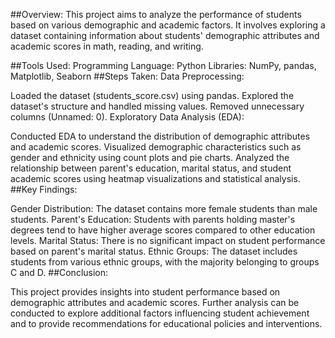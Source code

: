 ##Overview:
This project aims to analyze the performance of students based on various demographic and academic factors. It involves exploring a dataset containing information about students' demographic attributes and academic scores in math, reading, and writing.

##Tools Used:
Programming Language: Python
Libraries: NumPy, pandas, Matplotlib, Seaborn
##Steps Taken:
Data Preprocessing:

Loaded the dataset (students_score.csv) using pandas.
Explored the dataset's structure and handled missing values.
Removed unnecessary columns (Unnamed: 0).
Exploratory Data Analysis (EDA):

Conducted EDA to understand the distribution of demographic attributes and academic scores.
Visualized demographic characteristics such as gender and ethnicity using count plots and pie charts.
Analyzed the relationship between parent's education, marital status, and student academic scores using heatmap visualizations and statistical analysis.
##Key Findings:

Gender Distribution: The dataset contains more female students than male students.
Parent's Education: Students with parents holding master's degrees tend to have higher average scores compared to other education levels.
Marital Status: There is no significant impact on student performance based on parent's marital status.
Ethnic Groups: The dataset includes students from various ethnic groups, with the majority belonging to groups C and D.
##Conclusion:

This project provides insights into student performance based on demographic attributes and academic scores.
Further analysis can be conducted to explore additional factors influencing student achievement and to provide recommendations for educational policies and interventions.
